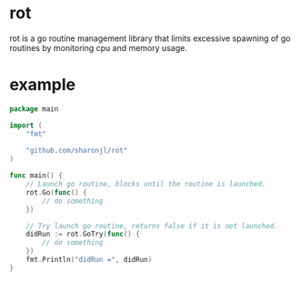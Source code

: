# rot

rot is a go routine management library that limits excessive spawning 
of go routines by monitoring cpu and memory usage.

# example
```go
package main

import (
	"fmt"
	
	"github.com/sharonjl/rot"
)

func main() {
	// Launch go routine, blocks until the routine is launched.
	rot.Go(func() {
		// do something
	})

	// Try launch go routine, returns false if it is not launched.
	didRun := rot.GoTry(func() {
		// do something
	})
	fmt.Println("didRun =", didRun)
}

```